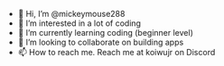 - 👋 Hi, I’m @mickeymouse288
- 👀 I’m interested in a lot of coding
- 🌱 I’m currently learning coding (beginner level)
- 💞️ I’m looking to collaborate on building apps
- 📫 How to reach me. Reach me at koiwujr on Discord

<!---
mickeymouse288/mickeymouse288 is a ✨ special ✨ repository because its `README.md` (this file) appears on your GitHub profile.
You can click the Preview link to take a look at your changes.
--->
